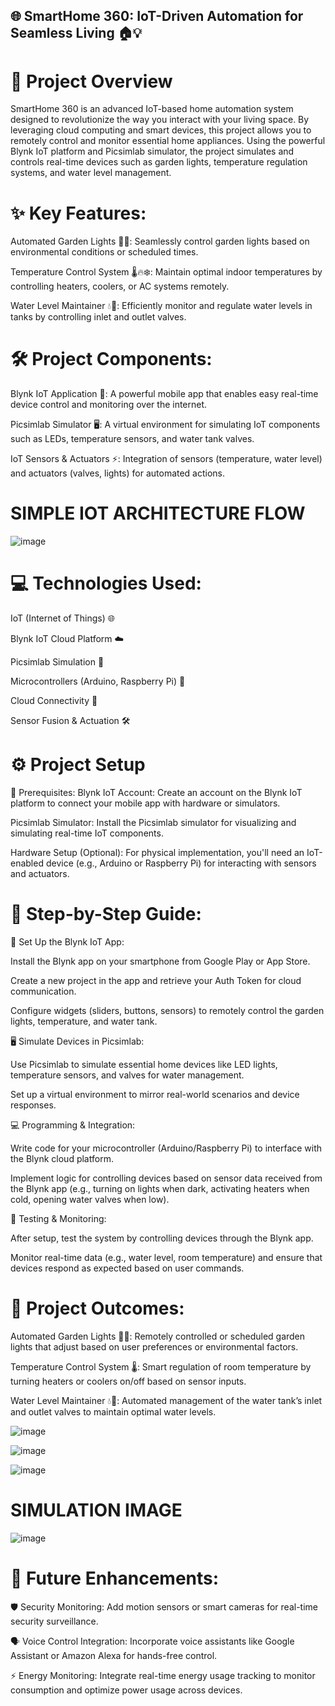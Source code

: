 ## 🌐 SmartHome 360: IoT-Driven Automation for Seamless Living 🏠💡

# 🚀 Project Overview

SmartHome 360 is an advanced IoT-based home automation system designed to revolutionize the way you interact with your living space. By leveraging cloud computing and smart devices, this project allows you to remotely control and monitor essential home appliances. Using the powerful Blynk IoT platform and Picsimlab simulator, the project simulates and controls real-time devices such as garden lights, temperature regulation systems, and water level management.

# ✨ Key Features:

Automated Garden Lights 🌿💡: Seamlessly control garden lights based on environmental conditions or scheduled times.

Temperature Control System 🌡️🔥❄️: Maintain optimal indoor temperatures by controlling heaters, coolers, or AC systems remotely.

Water Level Maintainer 💧🌊: Efficiently monitor and regulate water levels in tanks by controlling inlet and outlet valves.


# 🛠️ Project Components:

Blynk IoT Application 📱: A powerful mobile app that enables easy real-time device control and monitoring over the internet.

Picsimlab Simulator 🖥️: A virtual environment for simulating IoT components such as LEDs, temperature sensors, and water tank valves.

IoT Sensors & Actuators ⚡: Integration of sensors (temperature, water level) and actuators (valves, lights) for automated actions.

# SIMPLE IOT ARCHITECTURE FLOW

![image](https://github.com/user-attachments/assets/10dd0e4c-0e15-4100-ad8a-603a291f4a5d)


# 💻 Technologies Used:

IoT (Internet of Things) 🌐

Blynk IoT Cloud Platform ☁️

Picsimlab Simulation 🔧

Microcontrollers (Arduino, Raspberry Pi) 🔌

Cloud Connectivity 🔗

Sensor Fusion & Actuation 🛠️

# ⚙️ Project Setup

🔑 Prerequisites:
Blynk IoT Account: Create an account on the Blynk IoT platform to connect your mobile app with hardware or simulators.

Picsimlab Simulator: Install the Picsimlab simulator for visualizing and simulating real-time IoT components.

Hardware Setup (Optional): For physical implementation, you'll need an IoT-enabled device (e.g., Arduino or Raspberry Pi) for interacting with sensors and actuators.

# 🔧 Step-by-Step Guide:

📱 Set Up the Blynk IoT App:

Install the Blynk app on your smartphone from Google Play or App Store.

Create a new project in the app and retrieve your Auth Token for cloud communication.

Configure widgets (sliders, buttons, sensors) to remotely control the garden lights, temperature, and water tank.

🖥️ Simulate Devices in Picsimlab:

Use Picsimlab to simulate essential home devices like LED lights, temperature sensors, and valves for water management.

Set up a virtual environment to mirror real-world scenarios and device responses.

💻 Programming & Integration:

Write code for your microcontroller (Arduino/Raspberry Pi) to interface with the Blynk cloud platform.

Implement logic for controlling devices based on sensor data received from the Blynk app (e.g., turning on lights when dark, activating heaters when cold, opening water valves when low).

🧪 Testing & Monitoring:

After setup, test the system by controlling devices through the Blynk app.

Monitor real-time data (e.g., water level, room temperature) and ensure that devices respond as expected based on user commands.

# 🎯 Project Outcomes:

Automated Garden Lights 🌿💡: Remotely controlled or scheduled garden lights that adjust based on user preferences or environmental factors.

Temperature Control System 🌡️: Smart regulation of room temperature by turning heaters or coolers on/off based on sensor inputs.

Water Level Maintainer 💧🌊: Automated management of the water tank’s inlet and outlet valves to maintain optimal water levels.

![image](https://github.com/user-attachments/assets/24781490-8510-4261-844b-0993d2207a2c)

![image](https://github.com/user-attachments/assets/cf43037c-0f45-4682-bb3f-a6d0319a0ad8)

![image](https://github.com/user-attachments/assets/95329dfe-4df1-45a7-be94-144b9a920fb0)

# SIMULATION IMAGE

![image](https://github.com/user-attachments/assets/cee92e9e-1622-42a9-a61d-c0ff61d91c34)


# 🔮 Future Enhancements:

🛡️ Security Monitoring: Add motion sensors or smart cameras for real-time security surveillance.

🗣️ Voice Control Integration: Incorporate voice assistants like Google Assistant or Amazon Alexa for hands-free control.

⚡ Energy Monitoring: Integrate real-time energy usage tracking to monitor consumption and optimize power usage across devices.



